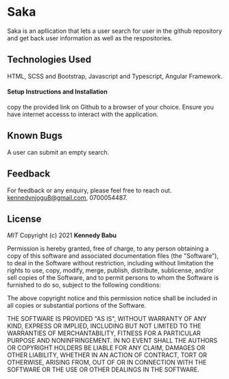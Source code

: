 # Saka
Saka is an apllication that lets a user search for user in the github repository and get back user information as well as the respositories.

## Technologies Used
HTML, SCSS and Bootstrap, Javascript and Typescript, Angular Framework.

#### Setup Instructions and Installation
copy the provided link on Github to a browser of your choice. Ensure you have internet accesss to interact with the application.

## Known Bugs
A user can submit an empty search.

## Feedback
For feedback or any enquiry, please feel free to reach out.
kennedynjogu8@gmail.com,
0700054487.

## License
*MIT*
Copyright (c) 2021 **Kennedy Babu**

Permission is hereby granted, free of charge, to any person obtaining a copy of this software and associated documentation files (the "Software"), to deal in the Software without restriction, including without limitation the rights to use, copy, modify, merge, publish, distribute, sublicense, and/or sell copies of the Software, and to permit persons to whom the Software is furnished to do so, subject to the following conditions:

The above copyright notice and this permission notice shall be included in all copies or substantial portions of the Software.

THE SOFTWARE IS PROVIDED "AS IS", WITHOUT WARRANTY OF ANY KIND, EXPRESS OR IMPLIED, INCLUDING BUT NOT LIMITED TO THE WARRANTIES OF MERCHANTABILITY, FITNESS FOR A PARTICULAR PURPOSE AND NONINFRINGEMENT. IN NO EVENT SHALL THE AUTHORS OR COPYRIGHT HOLDERS BE LIABLE FOR ANY CLAIM, DAMAGES OR OTHER LIABILITY, WHETHER IN AN ACTION OF CONTRACT, TORT OR OTHERWISE, ARISING FROM, OUT OF OR IN CONNECTION WITH THE SOFTWARE OR THE USE OR OTHER DEALINGS IN THE SOFTWARE.